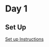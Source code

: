 # Day 1

## Set Up

[Set up Instructions](https://github.com/suncoast-devs/react-part-time-course/tree/master/env-setup)

